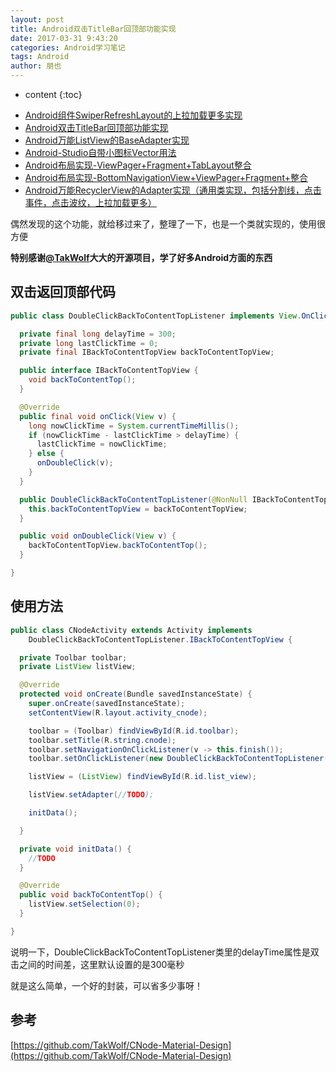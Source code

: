 ```yaml
---
layout: post
title: Android双击TitleBar回顶部功能实现
date: 2017-03-31 9:43:20
categories: Android学习笔记
tags: Android
author: 朋也
---
```


* content
{:toc}

- [Android组件SwiperRefreshLayout的上拉加载更多实现](https://tomoya92.github.io/2017/03/31/android-swiperrefreshlayout-loadmore/)
- [Android双击TitleBar回顶部功能实现](https://tomoya92.github.io/2017/03/31/android-doubleclick-backtotop/)
- [Android万能ListView的BaseAdapter实现](https://tomoya92.github.io/2017/03/31/android-listview-adapter/)
- [Android-Studio自带小图标Vector用法](https://tomoya92.github.io/2017/04/05/android-vector/)
- [Android布局实现-ViewPager+Fragment+TabLayout整合](https://tomoya92.github.io/2017/04/05/android-viewpager-fragment-tablayout/)
- [Android布局实现-BottomNavigationView+ViewPager+Fragment+整合](https://tomoya92.github.io/2017/04/05/android-bottomnavigationview-viewpager-fragment/)
- [Android万能RecyclerView的Adapter实现（通用类实现，包括分割线，点击事件，点击波纹，上拉加载更多）](https://tomoya92.github.io/2017/04/10/android-recyclerview-adapter/)

偶然发现的这个功能，就给移过来了，整理了一下，也是一个类就实现的，使用很方便

**特别感谢[@TakWolf](https://github.com/TakWolf)大大的开源项目，学了好多Android方面的东西**




## 双击返回顶部代码

```java
public class DoubleClickBackToContentTopListener implements View.OnClickListener {

  private final long delayTime = 300;
  private long lastClickTime = 0;
  private final IBackToContentTopView backToContentTopView;

  public interface IBackToContentTopView {
    void backToContentTop();
  }

  @Override
  public final void onClick(View v) {
    long nowClickTime = System.currentTimeMillis();
    if (nowClickTime - lastClickTime > delayTime) {
      lastClickTime = nowClickTime;
    } else {
      onDoubleClick(v);
    }
  }

  public DoubleClickBackToContentTopListener(@NonNull IBackToContentTopView backToContentTopView) {
    this.backToContentTopView = backToContentTopView;
  }

  public void onDoubleClick(View v) {
    backToContentTopView.backToContentTop();
  }

}
```

## 使用方法

```java
public class CNodeActivity extends Activity implements
    DoubleClickBackToContentTopListener.IBackToContentTopView {

  private Toolbar toolbar;
  private ListView listView;

  @Override
  protected void onCreate(Bundle savedInstanceState) {
    super.onCreate(savedInstanceState);
    setContentView(R.layout.activity_cnode);

    toolbar = (Toolbar) findViewById(R.id.toolbar);
    toolbar.setTitle(R.string.cnode);
    toolbar.setNavigationOnClickListener(v -> this.finish());
    toolbar.setOnClickListener(new DoubleClickBackToContentTopListener(this));

    listView = (ListView) findViewById(R.id.list_view);

    listView.setAdapter(//TODO);

    initData();

  }

  private void initData() {
    //TODO
  }

  @Override
  public void backToContentTop() {
    listView.setSelection(0);
  }

}
```

说明一下，DoubleClickBackToContentTopListener类里的delayTime属性是双击之间的时间差，这里默认设置的是300毫秒

就是这么简单，一个好的封装，可以省多少事呀！

## 参考

[https://github.com/TakWolf/CNode-Material-Design](https://github.com/TakWolf/CNode-Material-Design)
